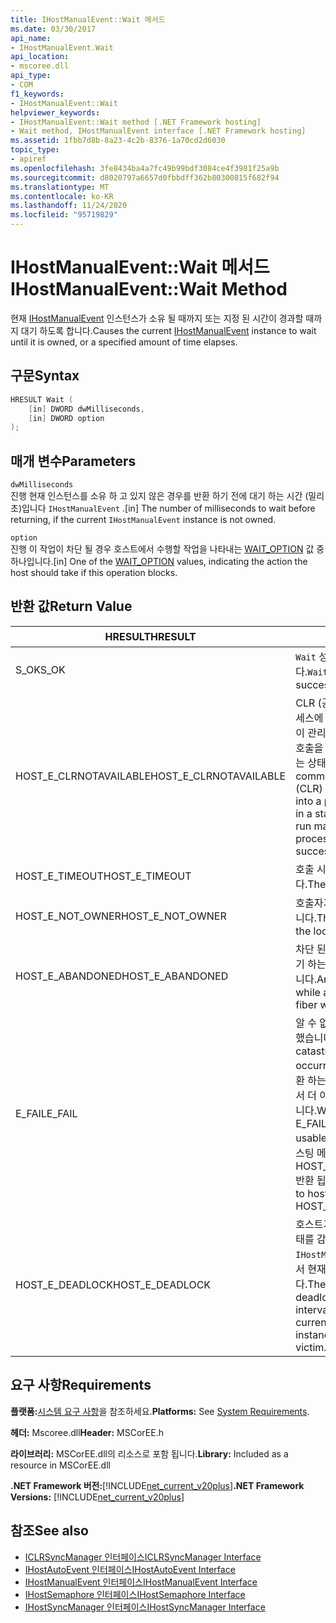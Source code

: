 ```yaml
---
title: IHostManualEvent::Wait 메서드
ms.date: 03/30/2017
api_name:
- IHostManualEvent.Wait
api_location:
- mscoree.dll
api_type:
- COM
f1_keywords:
- IHostManualEvent::Wait
helpviewer_keywords:
- IHostManualEvent::Wait method [.NET Framework hosting]
- Wait method, IHostManualEvent interface [.NET Framework hosting]
ms.assetid: 1fbb7d8b-8a23-4c2b-8376-1a70cd2d6030
topic_type:
- apiref
ms.openlocfilehash: 3fe8434ba4a7fc49b99bdf3084ce4f3981f25a9b
ms.sourcegitcommit: d8020797a6657d0fbbdff362b80300815f682f94
ms.translationtype: MT
ms.contentlocale: ko-KR
ms.lasthandoff: 11/24/2020
ms.locfileid: "95719829"
---
```

# <a name="ihostmanualeventwait-method"></a><span data-ttu-id="63add-102">IHostManualEvent::Wait 메서드</span><span class="sxs-lookup"><span data-stu-id="63add-102">IHostManualEvent::Wait Method</span></span>

<span data-ttu-id="63add-103">현재 [IHostManualEvent](ihostmanualevent-interface.md) 인스턴스가 소유 될 때까지 또는 지정 된 시간이 경과할 때까지 대기 하도록 합니다.</span><span class="sxs-lookup"><span data-stu-id="63add-103">Causes the current [IHostManualEvent](ihostmanualevent-interface.md) instance to wait until it is owned, or a specified amount of time elapses.</span></span>  
  
## <a name="syntax"></a><span data-ttu-id="63add-104">구문</span><span class="sxs-lookup"><span data-stu-id="63add-104">Syntax</span></span>  
  
```cpp  
HRESULT Wait (  
    [in] DWORD dwMilliseconds,  
    [in] DWORD option  
);  
```  
  
## <a name="parameters"></a><span data-ttu-id="63add-105">매개 변수</span><span class="sxs-lookup"><span data-stu-id="63add-105">Parameters</span></span>  

 `dwMilliseconds`  
 <span data-ttu-id="63add-106">진행 현재 인스턴스를 소유 하 고 있지 않은 경우를 반환 하기 전에 대기 하는 시간 (밀리초)입니다 `IHostManualEvent` .</span><span class="sxs-lookup"><span data-stu-id="63add-106">[in] The number of milliseconds to wait before returning, if the current `IHostManualEvent` instance is not owned.</span></span>  
  
 `option`  
 <span data-ttu-id="63add-107">진행 이 작업이 차단 될 경우 호스트에서 수행할 작업을 나타내는 [WAIT_OPTION](wait-option-enumeration.md) 값 중 하나입니다.</span><span class="sxs-lookup"><span data-stu-id="63add-107">[in] One of the [WAIT_OPTION](wait-option-enumeration.md) values, indicating the action the host should take if this operation blocks.</span></span>  
  
## <a name="return-value"></a><span data-ttu-id="63add-108">반환 값</span><span class="sxs-lookup"><span data-stu-id="63add-108">Return Value</span></span>  
  
|<span data-ttu-id="63add-109">HRESULT</span><span class="sxs-lookup"><span data-stu-id="63add-109">HRESULT</span></span>|<span data-ttu-id="63add-110">설명</span><span class="sxs-lookup"><span data-stu-id="63add-110">Description</span></span>|  
|-------------|-----------------|  
|<span data-ttu-id="63add-111">S_OK</span><span class="sxs-lookup"><span data-stu-id="63add-111">S_OK</span></span>|<span data-ttu-id="63add-112">`Wait` 성공적으로 반환 되었습니다.</span><span class="sxs-lookup"><span data-stu-id="63add-112">`Wait` returned successfully.</span></span>|  
|<span data-ttu-id="63add-113">HOST_E_CLRNOTAVAILABLE</span><span class="sxs-lookup"><span data-stu-id="63add-113">HOST_E_CLRNOTAVAILABLE</span></span>|<span data-ttu-id="63add-114">CLR (공용 언어 런타임)이 프로세스에 로드 되지 않았거나 CLR이 관리 코드를 실행할 수 없거나 호출을 성공적으로 처리할 수 없는 상태에 있습니다.</span><span class="sxs-lookup"><span data-stu-id="63add-114">The common language runtime (CLR) has not been loaded into a process, or the CLR is in a state in which it cannot run managed code or process the call successfully.</span></span>|  
|<span data-ttu-id="63add-115">HOST_E_TIMEOUT</span><span class="sxs-lookup"><span data-stu-id="63add-115">HOST_E_TIMEOUT</span></span>|<span data-ttu-id="63add-116">호출 시간이 초과 되었습니다.</span><span class="sxs-lookup"><span data-stu-id="63add-116">The call timed out.</span></span>|  
|<span data-ttu-id="63add-117">HOST_E_NOT_OWNER</span><span class="sxs-lookup"><span data-stu-id="63add-117">HOST_E_NOT_OWNER</span></span>|<span data-ttu-id="63add-118">호출자가 잠금을 소유 하지 않습니다.</span><span class="sxs-lookup"><span data-stu-id="63add-118">The caller does not own the lock.</span></span>|  
|<span data-ttu-id="63add-119">HOST_E_ABANDONED</span><span class="sxs-lookup"><span data-stu-id="63add-119">HOST_E_ABANDONED</span></span>|<span data-ttu-id="63add-120">차단 된 스레드나 파이버에서 대기 하는 동안 이벤트를 취소 했습니다.</span><span class="sxs-lookup"><span data-stu-id="63add-120">An event was canceled while a blocked thread or fiber was waiting on it.</span></span>|  
|<span data-ttu-id="63add-121">E_FAIL</span><span class="sxs-lookup"><span data-stu-id="63add-121">E_FAIL</span></span>|<span data-ttu-id="63add-122">알 수 없는 치명적인 오류가 발생 했습니다.</span><span class="sxs-lookup"><span data-stu-id="63add-122">An unknown catastrophic failure occurred.</span></span> <span data-ttu-id="63add-123">메서드가 E_FAIL 반환 하는 경우 해당 프로세스 내에서 더 이상 CLR을 사용할 수 없습니다.</span><span class="sxs-lookup"><span data-stu-id="63add-123">When a method returns E_FAIL, the CLR is no longer usable within the process.</span></span> <span data-ttu-id="63add-124">호스팅 메서드를 이후에 호출 하면 HOST_E_CLRNOTAVAILABLE 반환 됩니다.</span><span class="sxs-lookup"><span data-stu-id="63add-124">Subsequent calls to hosting methods return HOST_E_CLRNOTAVAILABLE.</span></span>|  
|<span data-ttu-id="63add-125">HOST_E_DEADLOCK</span><span class="sxs-lookup"><span data-stu-id="63add-125">HOST_E_DEADLOCK</span></span>|<span data-ttu-id="63add-126">호스트가 대기 간격 중에 교착 상태를 감지 하 여 `IHostManualEvent` 교착 상태에서 현재 인스턴스를 선택 했습니다.</span><span class="sxs-lookup"><span data-stu-id="63add-126">The host detected a deadlock during the wait interval, and chose the current `IHostManualEvent` instance as the deadlock victim.</span></span>|  
  
## <a name="requirements"></a><span data-ttu-id="63add-127">요구 사항</span><span class="sxs-lookup"><span data-stu-id="63add-127">Requirements</span></span>  

 <span data-ttu-id="63add-128">**플랫폼:**[시스템 요구 사항](../../get-started/system-requirements.md)을 참조하세요.</span><span class="sxs-lookup"><span data-stu-id="63add-128">**Platforms:** See [System Requirements](../../get-started/system-requirements.md).</span></span>  
  
 <span data-ttu-id="63add-129">**헤더:** Mscoree.dll</span><span class="sxs-lookup"><span data-stu-id="63add-129">**Header:** MSCorEE.h</span></span>  
  
 <span data-ttu-id="63add-130">**라이브러리:** MSCorEE.dll의 리소스로 포함 됩니다.</span><span class="sxs-lookup"><span data-stu-id="63add-130">**Library:** Included as a resource in MSCorEE.dll</span></span>  
  
 <span data-ttu-id="63add-131">**.NET Framework 버전:**[!INCLUDE[net_current_v20plus](../../../../includes/net-current-v20plus-md.md)]</span><span class="sxs-lookup"><span data-stu-id="63add-131">**.NET Framework Versions:** [!INCLUDE[net_current_v20plus](../../../../includes/net-current-v20plus-md.md)]</span></span>  
  
## <a name="see-also"></a><span data-ttu-id="63add-132">참조</span><span class="sxs-lookup"><span data-stu-id="63add-132">See also</span></span>

- [<span data-ttu-id="63add-133">ICLRSyncManager 인터페이스</span><span class="sxs-lookup"><span data-stu-id="63add-133">ICLRSyncManager Interface</span></span>](iclrsyncmanager-interface.md)
- [<span data-ttu-id="63add-134">IHostAutoEvent 인터페이스</span><span class="sxs-lookup"><span data-stu-id="63add-134">IHostAutoEvent Interface</span></span>](ihostautoevent-interface.md)
- [<span data-ttu-id="63add-135">IHostManualEvent 인터페이스</span><span class="sxs-lookup"><span data-stu-id="63add-135">IHostManualEvent Interface</span></span>](ihostmanualevent-interface.md)
- [<span data-ttu-id="63add-136">IHostSemaphore 인터페이스</span><span class="sxs-lookup"><span data-stu-id="63add-136">IHostSemaphore Interface</span></span>](ihostsemaphore-interface.md)
- [<span data-ttu-id="63add-137">IHostSyncManager 인터페이스</span><span class="sxs-lookup"><span data-stu-id="63add-137">IHostSyncManager Interface</span></span>](ihostsyncmanager-interface.md)

